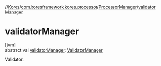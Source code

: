 //[Kores](../../../index.md)/[com.koresframework.kores.processor](../index.md)/[ProcessorManager](index.md)/[validatorManager](validator-manager.md)

# validatorManager

[jvm]\
abstract val [validatorManager](validator-manager.md): [ValidatorManager](../-validator-manager/index.md)

Validator.
